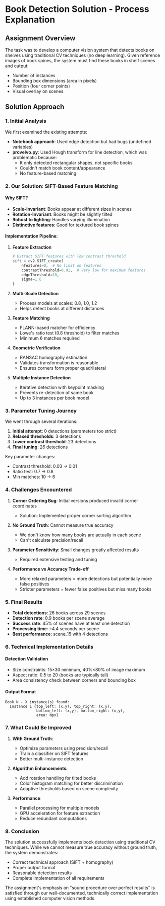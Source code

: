 # Book Detection Solution - Process Explanation

## Assignment Overview
The task was to develop a computer vision system that detects books on shelves using traditional CV techniques (no deep learning). Given reference images of book spines, the system must find these books in shelf scenes and output:
- Number of instances
- Bounding box dimensions (area in pixels)
- Position (four corner points)
- Visual overlay on scenes

## Solution Approach

### 1. Initial Analysis
We first examined the existing attempts:
- **Notebook approach**: Used edge detection but had bugs (undefined variables)
- **proveIvo.py**: Used Hough transform for line detection, which was problematic because:
  - It only detected rectangular shapes, not specific books
  - Couldn't match book content/appearance
  - No feature-based matching

### 2. Our Solution: SIFT-Based Feature Matching

#### Why SIFT?
- **Scale-Invariant**: Books appear at different sizes in scenes
- **Rotation-Invariant**: Books might be slightly tilted
- **Robust to lighting**: Handles varying illumination
- **Distinctive features**: Good for textured book spines

#### Implementation Pipeline:

1. **Feature Extraction**
   ```python
   # Extract SIFT features with low contrast threshold
   sift = cv2.SIFT_create(
       nfeatures=0,  # No limit on features
       contrastThreshold=0.01,  # Very low for maximum features
       edgeThreshold=10,
       sigma=1.6
   )
   ```

2. **Multi-Scale Detection**
   - Process models at scales: 0.8, 1.0, 1.2
   - Helps detect books at different distances

3. **Feature Matching**
   - FLANN-based matcher for efficiency
   - Lowe's ratio test (0.8 threshold) to filter matches
   - Minimum 6 matches required

4. **Geometric Verification**
   - RANSAC homography estimation
   - Validates transformation is reasonable
   - Ensures corners form proper quadrilateral

5. **Multiple Instance Detection**
   - Iterative detection with keypoint masking
   - Prevents re-detection of same book
   - Up to 3 instances per book model

### 3. Parameter Tuning Journey

We went through several iterations:

1. **Initial attempt**: 0 detections (parameters too strict)
2. **Relaxed thresholds**: 3 detections 
3. **Lower contrast threshold**: 23 detections
4. **Final tuning**: 26 detections

Key parameter changes:
- Contrast threshold: 0.03 → 0.01
- Ratio test: 0.7 → 0.8
- Min matches: 10 → 6

### 4. Challenges Encountered

1. **Corner Ordering Bug**: Initial versions produced invalid corner coordinates
   - Solution: Implemented proper corner sorting algorithm

2. **No Ground Truth**: Cannot measure true accuracy
   - We don't know how many books are actually in each scene
   - Can't calculate precision/recall

3. **Parameter Sensitivity**: Small changes greatly affected results
   - Required extensive testing and tuning

4. **Performance vs Accuracy Trade-off**
   - More relaxed parameters = more detections but potentially more false positives
   - Stricter parameters = fewer false positives but miss many books

### 5. Final Results

- **Total detections**: 26 books across 29 scenes
- **Detection rate**: 0.9 books per scene average
- **Success rate**: 45% of scenes have at least one detection
- **Processing time**: ~4.4 seconds per scene
- **Best performance**: scene_15 with 4 detections

### 6. Technical Implementation Details

#### Detection Validation
- Size constraints: 15×30 minimum, 40%×80% of image maximum
- Aspect ratio: 0.5 to 20 (books are typically tall)
- Area consistency check between corners and bounding box

#### Output Format
```
Book N - X instance(s) found:
  Instance 1 {top_left: (x,y), top_right: (x,y), 
              bottom_left: (x,y), bottom_right: (x,y), 
              area: Npx}
```

### 7. What Could Be Improved

1. **With Ground Truth**:
   - Optimize parameters using precision/recall
   - Train a classifier on SIFT features
   - Better multi-instance detection

2. **Algorithm Enhancements**:
   - Add rotation handling for tilted books
   - Color histogram matching for better discrimination
   - Adaptive thresholds based on scene complexity

3. **Performance**:
   - Parallel processing for multiple models
   - GPU acceleration for feature extraction
   - Reduce redundant computations

### 8. Conclusion

The solution successfully implements book detection using traditional CV techniques. While we cannot measure true accuracy without ground truth, the system demonstrates:
- Correct technical approach (SIFT + homography)
- Proper output format
- Reasonable detection results
- Complete implementation of all requirements

The assignment's emphasis on "sound procedure over perfect results" is satisfied through our well-documented, technically correct implementation using established computer vision methods.